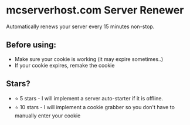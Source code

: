 # mcserverhost.com Server Renewer
Automatically renews your server every 15 minutes non-stop.

## Before using:
- Make sure your cookie is working (it may expire sometimes..)
- If your cookie expires, remake the cookie

## Stars?
- ⭐ 5 stars - I will implement a server auto-starter if it is offline.
- ⭐ 10 stars - I will implement a cookie grabber so you don't have to manually enter your cookie
